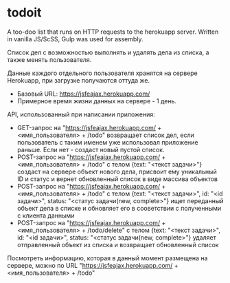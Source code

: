# todoit
A too-doo list that runs on HTTP requests to the herokuapp server. Written in vanilla JS/ScSS, Gulp was used for assembly.

Список дел с возможностью выполнять и удалять дела из списка, а также менять пользователя. 

Данные каждого отдельного пользователя хранятся на сервере Herokuapp, при загрузке получаются оттуда же. 
- Базовый URL: https://jsfeajax.herokuapp.com/
- Примерное время жизни данных на сервере - 1 день. 

API, использованный при написании приложения:

- GET-запрос на "https://jsfeajax.herokuapp.com/ + <имя_пользователя> + /todo" возвращает список дел, если пользователь с таким именем уже использовал приложение раньше. Если нет - создаст новый пустой список. 
- POST-запрос на "https://jsfeajax.herokuapp.com/ + <имя_пользователя> + /todo" с телом {text: "<текст задачи>"} создаст на сервере объект нового дела, присвоит ему уникальный ID и статус и вернет обновленный список в виде массива объектов
- POST-запрос на "https://jsfeajax.herokuapp.com/ + <имя_пользователя> + /todo" с телом {text: "<текст задачи>",
id: "<id задачи>", status: "<статус задачи(new, complete>"} ищет переданный объект дела в списке и обновляет его в сооветствии с полученными с клиента данными
- POST-запрос на "https://jsfeajax.herokuapp.com/ + <имя_пользователя> + /todo/delete" с телом {text: "<текст задачи>",
id: "<id задачи>", status: "<статус задачи(new, complete>"} удаляет отправленный объект из списка и возвращает обновленный список

Посмотреть информацию, которая в данный момент размещена на сервере, можно по URL "https://jsfeajax.herokuapp.com/ + <имя_пользователя> + /todo"
